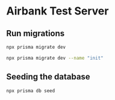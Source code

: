 # Airbank Test Server

## Run migrations

```sh
npx prisma migrate dev
```

```sh
npx prisma migrate dev --name "init"
```

## Seeding the database

```sh
npx prisma db seed
```
